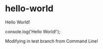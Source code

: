 # hello-world
Hello World!

console.log('Hello World!');

Modifying in test branch from Command Line!
